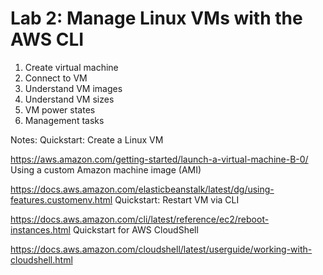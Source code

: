 # Lab 2: Manage Linux VMs with the AWS CLI


1. Create virtual machine
2. Connect to VM
3. Understand VM images
4. Understand VM sizes
5. VM power states
6. Management tasks



Notes:
Quickstart: Create a Linux VM

https://aws.amazon.com/getting-started/launch-a-virtual-machine-B-0/
Using a custom Amazon machine image (AMI)

https://docs.aws.amazon.com/elasticbeanstalk/latest/dg/using-features.customenv.html
Quickstart: Restart VM via CLI

https://docs.aws.amazon.com/cli/latest/reference/ec2/reboot-instances.html
Quickstart for AWS CloudShell

https://docs.aws.amazon.com/cloudshell/latest/userguide/working-with-cloudshell.html